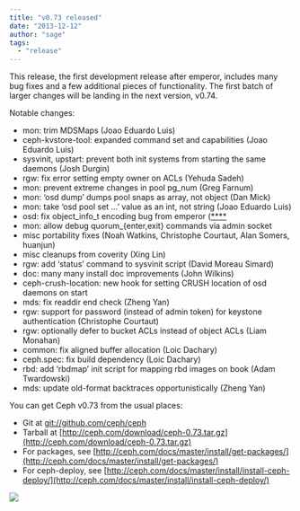 ```yaml
---
title: "v0.73 released"
date: "2013-12-12"
author: "sage"
tags: 
  - "release"
---
```


This release, the first development release after emperor, includes many bug fixes and a few additional pieces of functionality. The first batch of larger changes will be landing in the next version, v0.74.

Notable changes:

- mon: trim MDSMaps (Joao Eduardo Luis)
- ceph-kvstore-tool: expanded command set and capabilities (Joao Eduardo Luis)
- sysvinit, upstart: prevent both init systems from starting the same daemons (Josh Durgin)
- rgw: fix error setting empty owner on ACLs (Yehuda Sadeh)
- mon: prevent extreme changes in pool pg\_num (Greg Farnum)
- mon: ‘osd dump’ dumps pool snaps as array, not object (Dan Mick)
- mon: take ‘osd pool set …’ value as an int, not string (Joao Eduardo Luis)
- osd: fix object\_info\_t encoding bug from emperor ([\*\*](http://ceph.com/docs/master/release-notes/#id1)[\*\*](http://ceph.com/docs/master/release-notes/#id3)
- mon: allow debug quorum\_{enter,exit} commands via admin socket
- misc portability fixes (Noah Watkins, Christophe Courtaut, Alan Somers, huanjun)
- misc cleanups from coverity (Xing Lin)
- rgw: add ‘status’ command to sysvinit script (David Moreau Simard)
- doc: many many install doc improvements (John Wilkins)
- ceph-crush-location: new hook for setting CRUSH location of osd daemons on start
- mds: fix readdir end check (Zheng Yan)
- rgw: support for password (instead of admin token) for keystone authentication (Christophe Courtaut)
- rgw: optionally defer to bucket ACLs instead of object ACLs (Liam Monahan)
- common: fix aligned buffer allocation (Loic Dachary)
- ceph.spec: fix build dependency (Loic Dachary)
- rbd: add ‘rbdmap’ init script for mapping rbd images on book (Adam Twardowski)
- mds: update old-format backtraces opportunistically (Zheng Yan)

You can get Ceph v0.73 from the usual places:

- Git at [git://github.com/ceph/ceph](http://github.com/ceph/ceph)
- Tarball at [http://ceph.com/download/ceph-0.73.tar.gz](http://ceph.com/download/ceph-0.73.tar.gz)
- For packages, see [http://ceph.com/docs/master/install/get-packages/](http://ceph.com/docs/master/install/get-packages/)
- For ceph-deploy, see [http://ceph.com/docs/master/install/install-ceph-deploy/](http://ceph.com/docs/master/install/install-ceph-deploy/)

![](http://track.hubspot.com/__ptq.gif?a=268973&k=14&bu=http://ceph.com&r=http://ceph.com/releases/v0-73-released/&bvt=rss&p=wordpress)
